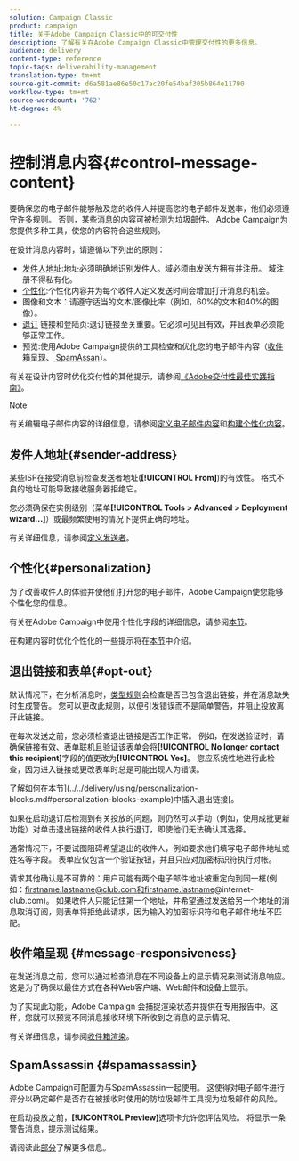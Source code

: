 ```yaml
---
solution: Campaign Classic
product: campaign
title: 关于Adobe Campaign Classic中的可交付性
description: 了解有关在Adobe Campaign Classic中管理交付性的更多信息。
audience: delivery
content-type: reference
topic-tags: deliverability-management
translation-type: tm+mt
source-git-commit: d6a581ae86e50c17ac20fe54baf305b864e11790
workflow-type: tm+mt
source-wordcount: '762'
ht-degree: 4%

---
```



# 控制消息内容{#control-message-content}

要确保您的电子邮件能够触及您的收件人并提高您的电子邮件发送率，他们必须遵守许多规则。 否则，某些消息的内容可被检测为垃圾邮件。 Adobe Campaign为您提供多种工具，使您的内容符合这些规则。

在设计消息内容时，请遵循以下列出的原则：

* [发件人地址](#sender-address):地址必须明确地识别发件人。域必须由发送方拥有并注册。 域注册不得私有化。
* [个性化](#personalization):个性化内容并为每个收件人定义发送时间会增加打开消息的机会。
* 图像和文本：请遵守适当的文本/图像比率（例如，60%的文本和40%的图像）。
* [退订](#opt-out) 链接和登陆页:退订链接至关重要。它必须可见且有效，并且表单必须能够正常工作。
* 预览:使用Adobe Campaign提供的工具检查和优化您的电子邮件内容（[收件箱呈现](#message-responsiveness)、[ SpamAssan](#spamassassin)）。

有关在设计内容时优化交付性的其他提示，请参阅[《Adobe交付性最佳实践指南》](https://experienceleague.adobe.com/docs/deliverability-learn/deliverability-best-practice-guide/content-best-practices-for-optimal-delivery.html)。

>[!NOTE]
>
>有关编辑电子邮件内容的详细信息，请参阅[定义电子邮件内容](../../delivery/using/defining-the-email-content.md)和[构建个性化内容](../../delivery/using/design-and-personalize.md)。

## 发件人地址{#sender-address}

某些ISP在接受消息前检查发送者地址(**[!UICONTROL From]**)的有效性。 格式不良的地址可能导致接收服务器拒绝它。

您必须确保在实例级别（菜单&#x200B;**[!UICONTROL Tools > Advanced > Deployment wizard...]**）或最频繁使用的情况下提供正确的地址。

有关详细信息，请参阅[定义发送者](../../delivery/using/defining-the-email-content.md)。

## 个性化{#personalization}

为了改善收件人的体验并使他们打开您的电子邮件，Adobe Campaign使您能够个性化您的信息。

有关在Adobe Campaign中使用个性化字段的详细信息，请参阅[本节](../../delivery/using/personalization-fields.md)。

在构建内容时优化个性化的一些提示将在[本节](../../delivery/using/design-and-personalize.md#optimize-personalization)中介绍。

## 退出链接和表单{#opt-out}

默认情况下，在分析消息时，[类型规则](../../delivery/using/steps-validating-the-delivery.md#validation-process-with-typologies)会检查是否已包含退出链接，并在消息缺失时生成警告。 您可以更改此规则，以便引发错误而不是简单警告，并阻止投放离开此链接。

在每次发送之前，您必须检查退出链接是否工作正常。 例如，在发送验证时，请确保链接有效、表单联机且验证该表单会将&#x200B;**[!UICONTROL No longer contact this recipient]**&#x200B;字段的值更改为&#x200B;**[!UICONTROL Yes]**。 您应系统性地进行此检查，因为进入链接或更改表单时总是可能出现人为错误。

了解如何在本节](../../delivery/using/personalization-blocks.md#personalization-blocks-example)中插入退出链接[。

如果在启动退订后检测到有关投放的问题，则仍然可以手动（例如，使用成批更新功能）对单击退出链接的收件人执行退订，即使他们无法确认其选择。

通常情况下，不要试图阻碍希望退出的收件人，例如要求他们填写电子邮件地址或姓名等字段。 表单应仅包含一个验证按钮，并且只应对加密标识符执行对帐。

请求其他确认是不可靠的：用户可能有两个电子邮件地址被重定向到同一框(例如：firstname.lastname@club.com和firstname.lastname@internet-club.com)。 如果收件人只能记住第一个地址，并希望通过发送给另一个地址的消息取消订阅，则表单将拒绝此请求，因为输入的加密标识符和电子邮件地址不匹配。

## 收件箱呈现 {#message-responsiveness}

在发送消息之前，您可以通过检查消息在不同设备上的显示情况来测试消息响应。 这是为了确保以最佳方式在各种Web客户端、Web邮件和设备上显示。

为了实现此功能，Adobe Campaign 会捕捉渲染状态并提供在专用报告中。这样，您就可以预览不同消息接收环境下所收到之消息的显示情况。

有关详细信息，请参阅[收件箱渲染](../../delivery/using/inbox-rendering.md)。

## SpamAssassin {#spamassassin}

Adobe Campaign可配置为与SpamAssassin一起使用。 这使得对电子邮件进行评分以确定邮件是否存在被接收时使用的防垃圾邮件工具视为垃圾邮件的风险。

在启动投放之前，**[!UICONTROL Preview]**&#x200B;选项卡允许您评估风险。 将显示一条警告消息，提示测试结果。

请阅读此[部分](../../delivery/using/spamassassin.md)了解更多信息。